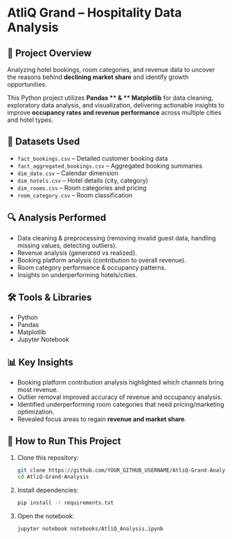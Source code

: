 # AtliQ Grand – Hospitality Data Analysis

## 📌 Project Overview
Analyzing hotel bookings, room categories, and revenue data to uncover the reasons behind **declining market share** and identify growth opportunities.

This Python project utilizes **Pandas ** & ** Matplotlib** for data cleaning, exploratory data analysis, and visualization, delivering actionable insights to improve **occupancy rates and revenue performance** across multiple cities and hotel types.

## 📂 Datasets Used
- `fact_bookings.csv` – Detailed customer booking data
- `fact_aggregated_bookings.csv` – Aggregated booking summaries
- `dim_date.csv` – Calendar dimension
- `dim_hotels.csv` – Hotel details (city, category)
- `dim_rooms.csv` – Room categories and pricing
- `room_category.csv` – Room classification

## 🔍 Analysis Performed
- Data cleaning & preprocessing (removing invalid guest data, handling missing values, detecting outliers).
- Revenue analysis (generated vs realized).
- Booking platform analysis (contribution to overall revenue).
- Room category performance & occupancy patterns.
- Insights on underperforming hotels/cities.

## 🛠 Tools & Libraries
- Python
- Pandas
- Matplotlib
- Jupyter Notebook

## 📊 Key Insights
- Booking platform contribution analysis highlighted which channels bring most revenue.
- Outlier removal improved accuracy of revenue and occupancy analysis.
- Identified underperforming room categories that need pricing/marketing optimization.
- Revealed focus areas to regain **revenue and market share**.

## 🚀 How to Run This Project
1. Clone this repository:
   ```bash
   git clone https://github.com/YOUR_GITHUB_USERNAME/AtliQ-Grand-Analysis.git
   cd AtliQ-Grand-Analysis
   ```
2. Install dependencies:
   ```bash
   pip install -r requirements.txt
   ```
3. Open the notebook:
   ```bash
   jupyter notebook notebooks/AtliQ_Analysis.ipynb
